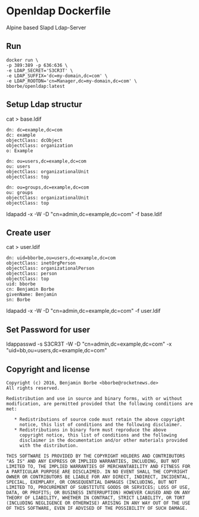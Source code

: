 # Openldap Dockerfile

Alpine based Slapd Ldap-Server

## Run

```
docker run \
-p 389:389 -p 636:636 \
-e LDAP_SECRET='S3CR3T' \
-e LDAP_SUFFIX='dc=my-domain,dc=com' \
-e LDAP_ROOTDN='cn=Manager,dc=my-domain,dc=com' \
bborbe/openldap:latest
```

## Setup Ldap structur

cat > base.ldif

```
dn: dc=example,dc=com
dc: example
objectClass: dcObject
objectClass: organization
o: Example

dn: ou=users,dc=example,dc=com
ou: users
objectClass: organizationalUnit
objectClass: top

dn: ou=groups,dc=example,dc=com
ou: groups
objectClass: organizationalUnit
objectClass: top
```

ldapadd -x -W -D "cn=admin,dc=example,dc=com" -f base.ldif

## Create user

cat > user.ldif

```
dn: uid=bborbe,ou=users,dc=example,dc=com
objectClass: inetOrgPerson
objectClass: organizationalPerson
objectClass: person
objectClass: top
uid: bborbe
cn: Benjamin Borbe
givenName: Benjamin
sn: Borbe
```

ldapadd -x -W -D "cn=admin,dc=example,dc=com" -f user.ldif

## Set Password for user

ldappasswd -s S3CR3T -W -D "cn=admin,dc=example,dc=com" -x "uid=bb,ou=users,dc=example,dc=com"

## Copyright and license

    Copyright (c) 2016, Benjamin Borbe <bborbe@rocketnews.de>
    All rights reserved.
    
    Redistribution and use in source and binary forms, with or without
    modification, are permitted provided that the following conditions are
    met:
    
       * Redistributions of source code must retain the above copyright
         notice, this list of conditions and the following disclaimer.
       * Redistributions in binary form must reproduce the above
         copyright notice, this list of conditions and the following
         disclaimer in the documentation and/or other materials provided
         with the distribution.

    THIS SOFTWARE IS PROVIDED BY THE COPYRIGHT HOLDERS AND CONTRIBUTORS
    "AS IS" AND ANY EXPRESS OR IMPLIED WARRANTIES, INCLUDING, BUT NOT
    LIMITED TO, THE IMPLIED WARRANTIES OF MERCHANTABILITY AND FITNESS FOR
    A PARTICULAR PURPOSE ARE DISCLAIMED. IN NO EVENT SHALL THE COPYRIGHT
    OWNER OR CONTRIBUTORS BE LIABLE FOR ANY DIRECT, INDIRECT, INCIDENTAL,
    SPECIAL, EXEMPLARY, OR CONSEQUENTIAL DAMAGES (INCLUDING, BUT NOT
    LIMITED TO, PROCUREMENT OF SUBSTITUTE GOODS OR SERVICES; LOSS OF USE,
    DATA, OR PROFITS; OR BUSINESS INTERRUPTION) HOWEVER CAUSED AND ON ANY
    THEORY OF LIABILITY, WHETHER IN CONTRACT, STRICT LIABILITY, OR TORT
    (INCLUDING NEGLIGENCE OR OTHERWISE) ARISING IN ANY WAY OUT OF THE USE
    OF THIS SOFTWARE, EVEN IF ADVISED OF THE POSSIBILITY OF SUCH DAMAGE.
